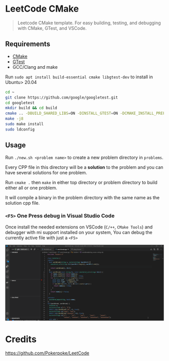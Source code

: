 # LeetCode CMake

> Leetcode CMake template. For easy building, testing, and debugging with CMake, GTest, and VSCode.

## Requirements

- [CMake](https://cmake.org/)
- [GTest](https://github.com/google/googletest)
- GCC/Clang and make

Run `sudo apt install build-essential cmake libgtest-dev` to install in Ubuntu> 20.04
```bash
cd ~
git clone https://github.com/google/googletest.git
cd googletest
mkdir build && cd build
cmake .. -DBUILD_SHARED_LIBS=ON -DINSTALL_GTEST=ON -DCMAKE_INSTALL_PREFIX:PATH=/usr
make -j8
sudo make install
sudo ldconfig
```
## Usage

Run `./new.sh <problem name>` to create a new problem directory in `problems`.

Every CPP file in this directory will be a **solution** to the problem and you can have several solutions for one problem.

Run `cmake .` then `make` in either top directory or problem directory to build either all or one problem.

It will compile a binary in the problem directory with the same name as the solution cpp file.

### `<F5>` One Press debug in Visual Studio Code

Once install the needed extensions on VSCode (`C/++`, `CMake Tools`) and debugger with mi support installed on your system, You can debug the currently active file with just a `<F5>`

![vscode-debug.gif](.github/vscode-debug.gif)

# Credits

https://github.com/Pokerpoke/LeetCode
